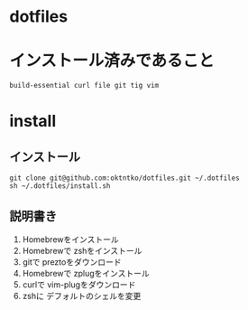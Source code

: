 # dotfiles

# インストール済みであること

```
build-essential curl file git tig vim
```

# install

## インストール
```
git clone git@github.com:oktntko/dotfiles.git ~/.dotfiles
sh ~/.dotfiles/install.sh
```

## 説明書き
1. Homebrewをインストール
2. Homebrewで zshをインストール
3. gitで preztoをダウンロード
4. Homebrewで zplugをインストール
5. curlで vim-plugをダウンロード
6. zshに デフォルトのシェルを変更
